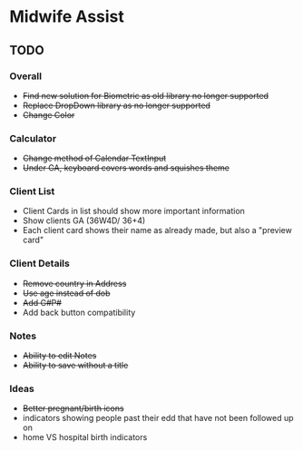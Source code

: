 # Midwife Assist

## TODO

### Overall
* ~~Find new solution for Biometric as old library no longer supported~~
* ~~Replace DropDown library as no longer supported~~
* ~~Change Color~~
### Calculator
* ~~Change method of Calendar TextInput~~
* ~~Under GA, keyboard covers words and squishes theme~~
### Client List
* Client Cards in list should show more important information
* Show clients GA (36W4D/ 36+4)
* Each client card shows their name as already made, but also a "preview card"
### Client Details
* ~~Remove country in Address~~
* ~~Use age instead of dob~~
* ~~Add G#P#~~
* Add back button compatibility
### Notes
* ~~Ability to edit Notes~~
* ~~Ability to save without a title~~

### Ideas
* ~~Better pregnant/birth icons~~
* indicators showing people past their edd that have not been followed up on
* home VS hospital birth indicators
